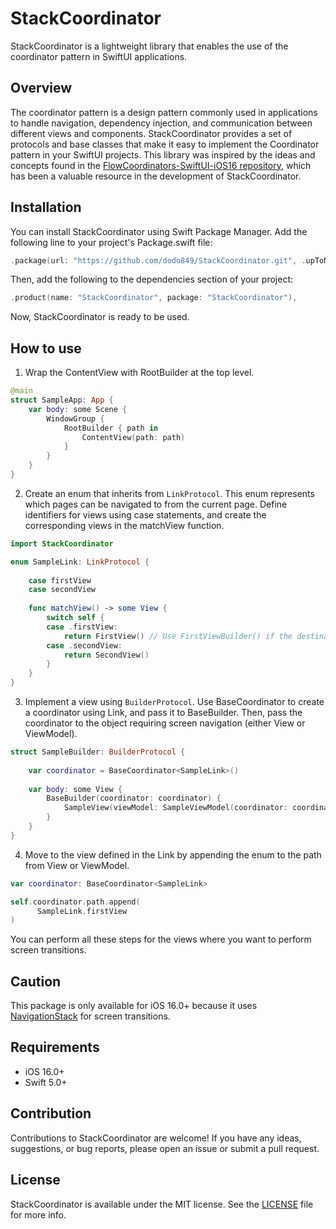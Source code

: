 # StackCoordinator
StackCoordinator is a lightweight library that enables the use of the coordinator pattern in SwiftUI applications.

## Overview
The coordinator pattern is a design pattern commonly used in applications to handle navigation, dependency injection, and communication between different views and components. StackCoordinator provides a set of protocols and base classes that make it easy to implement the Coordinator pattern in your SwiftUI projects. This library was inspired by the ideas and concepts found in the [FlowCoordinators-SwiftUI-iOS16 repository](https://github.com/michzio/FlowCoordinators-SwiftUI-iOS16), which has been a valuable resource in the development of StackCoordinator.

## Installation
You can install StackCoordinator using Swift Package Manager. Add the following line to your project's Package.swift file:


```swift
.package(url: "https://github.com/dodo849/StackCoordinator.git", .upToNextMajor(from: "1.0.0")),
```
Then, add the following to the dependencies section of your project:

```swift
.product(name: "StackCoordinator", package: "StackCoordinator"),
```

Now, StackCoordinator is ready to be used.


## How to use

1. Wrap the ContentView with RootBuilder at the top level.
```swift
@main
struct SampleApp: App {
    var body: some Scene {
        WindowGroup {
            RootBuilder { path in
                ContentView(path: path)
            }
        }
    }
}
```


2. Create an enum that inherits from `LinkProtocol`. This enum represents which pages can be navigated to from the current page. Define identifiers for views using case statements, and create the corresponding views in the matchView function.

```swift
import StackCoordinator

enum SampleLink: LinkProtocol {
    
    case firstView
    case secondView
    
    func matchView() -> some View {
        switch self {
        case .firstView:
            return FirstView() // Use FirstViewBuilder() if the destination view also has a builder.
        case .secondView:
            return SecondView()
        }
    }
}
```

3. Implement a view using `BuilderProtocol`. Use BaseCoordinator to create a coordinator using Link, and pass it to BaseBuilder. Then, pass the coordinator to the object requiring screen navigation (either View or ViewModel).

```swift
struct SampleBuilder: BuilderProtocol {
    
    var coordinator = BaseCoordinator<SampleLink>()
    
    var body: some View {
        BaseBuilder(coordinator: coordinator) {
            SampleView(viewModel: SampleViewModel(coordinator: coordinator))
        }
    }
}
```

4. Move to the view defined in the Link by appending the enum to the path from View or ViewModel.

```swift
var coordinator: BaseCoordinator<SampleLink>

self.coordinator.path.append(
      SampleLink.firstView
)
```

You can perform all these steps for the views where you want to perform screen transitions.

## Caution
This package is only available for iOS 16.0+ because it uses [NavigationStack](https://developer.apple.com/documentation/swiftui/navigationstack) for screen transitions.

## Requirements
- iOS 16.0+
- Swift 5.0+

## Contribution
Contributions to StackCoordinator are welcome! If you have any ideas, suggestions, or bug reports, please open an issue or submit a pull request.

## License
StackCoordinator is available under the MIT license. See the [LICENSE](https://github.com/dodo849/StackCoordinator/blob/main/LICENSE) file for more info.
